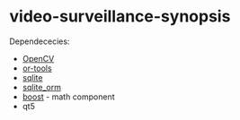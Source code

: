 # video-surveillance-synopsis

Dependececies:

- [OpenCV](https://github.com/opencv/opencv)
- [or-tools](https://github.com/google/or-tools)
- [sqlite](https://github.com/sqlite/sqlite)
- [sqlite_orm](https://github.com/fnc12/sqlite_orm)
- [boost](https://github.com/boostorg/boost) - math component
- qt5
